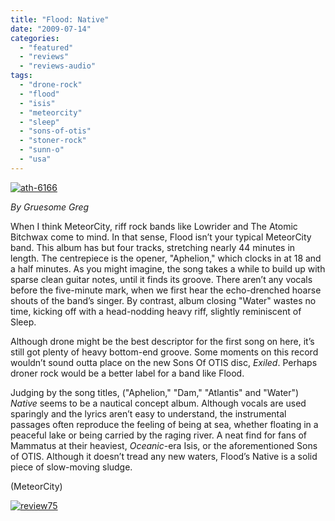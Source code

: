 ```yaml
---
title: "Flood: Native"
date: "2009-07-14"
categories: 
  - "featured"
  - "reviews"
  - "reviews-audio"
tags: 
  - "drone-rock"
  - "flood"
  - "isis"
  - "meteorcity"
  - "sleep"
  - "sons-of-otis"
  - "stoner-rock"
  - "sunn-o"
  - "usa"
---
```


[![ath-6166](http://www.hellbound.ca/wp-content/uploads/2009/07/ath-6166.jpg "ath-6166")](http://www.hellbound.ca/wp-content/uploads/2009/07/ath-6166.jpg)

_By Gruesome Greg_

When I think MeteorCity, riff rock bands like Lowrider and The Atomic Bitchwax come to mind. In that sense, Flood isn’t your typical MeteorCity band. This album has but four tracks, stretching nearly 44 minutes in length. The centrepiece is the opener, "Aphelion," which clocks in at 18 and a half minutes. As you might imagine, the song takes a while to build up with sparse clean guitar notes, until it finds its groove. There aren’t any vocals before the five-minute mark, when we first hear the echo-drenched hoarse shouts of the band’s singer. By contrast, album closing "Water" wastes no time, kicking off with a head-nodding heavy riff, slightly reminiscent of Sleep.

Although drone might be the best descriptor for the first song on here, it’s still got plenty of heavy bottom-end groove. Some moments on this record wouldn’t sound outta place on the new Sons Of OTIS disc, _Exiled_. Perhaps droner rock would be a better label for a band like Flood.

Judging by the song titles, ("Aphelion," "Dam," "Atlantis" and "Water")  _Native_ seems to be a nautical concept album. Although vocals are used sparingly and the lyrics aren’t easy to understand, the instrumental passages often reproduce the feeling of being at sea, whether floating in a peaceful lake or being carried by the raging river. A neat find for fans of Mammatus at their heaviest, _Oceanic_\-era Isis, or the aforementioned Sons of OTIS. Although it doesn’t tread any new waters, Flood’s Native is a solid  piece of slow-moving sludge.

(MeteorCity)

[![review75](http://www.hellbound.ca/wp-content/uploads/2009/06/review753.png "review75")](http://www.hellbound.ca/wp-content/uploads/2009/06/review753.png)
